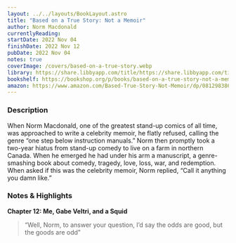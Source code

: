 ```yaml
---
layout: ../../layouts/BookLayout.astro
title: "Based on a True Story: Not a Memoir"
author: Norm Macdonald
currentlyReading:
startDate: 2022 Nov 04
finishDate: 2022 Nov 12
pubDate: 2022 Nov 04
notes: true
coverImage: /covers/based-on-a-true-story.webp
library: https://share.libbyapp.com/title/https://share.libbyapp.com/title/2637556
bookshelf: https://bookshop.org/p/books/based-on-a-true-story-not-a-memoir-norm-macdonald/11738248
amazon: https://www.amazon.com/Based-True-Story-Not-Memoir/dp/0812983866
---
```


### Description
When Norm Macdonald, one of the greatest stand-up comics of all time, was approached to write a celebrity memoir, he flatly refused, calling the genre “one step below instruction manuals.” Norm then promptly took a two-year hiatus from stand-up comedy to live on a farm in northern Canada. When he emerged he had under his arm a manuscript, a genre-smashing book about comedy, tragedy, love, loss, war, and redemption. When asked if this was the celebrity memoir, Norm replied, “Call it anything you damn like.”

### Notes & Highlights
**Chapter 12: Me, Gabe Veltri, and a Squid**
> “Well, Norm, to answer your question, I’d say the odds are good, but the goods are odd"
